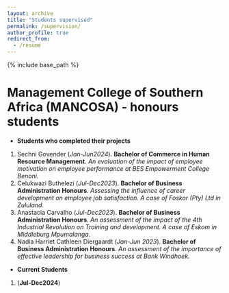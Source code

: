 ```yaml
---
layout: archive
title: "Students supervised"
permalink: /supervision/
author_profile: true
redirect_from:
  - /resume
---
```


{% include base_path %}

Management College of Southern Africa (MANCOSA) - honours students
==
* __Students who completed their projects__
1. Sechni Govender (*Jan-Jun2024*). __Bachelor of Commerce in Human Resource Management__. _An evaluation of the impact of employee motivation on employee performance at BES Empowerment College Benoni._
1. Celukwazi Buthelezi (*Jul-Dec2023*). __Bachelor of Business Administration Honours__. _Assessing the influence of career development on employee job satisfaction. A case of Foskor (Pty) Ltd in Zululand._
1. Anastacia Carvalho (*Jul-Dec2023*). __Bachelor of Business Administration Honours__. _An assessment of the impact of the 4th Industrial Revolution on Training and development. A case of Eskom in Middleburg Mpumalanga._
1. Nadia Harriet Cathleen Diergaardt (*Jan-Jun 2023*). __Bachelor of Business Administration Honours__. _An assessment of the importance of effective leadership for business success at Bank Windhoek._

* __Current Students__
1. (__Jul-Dec2024__)
